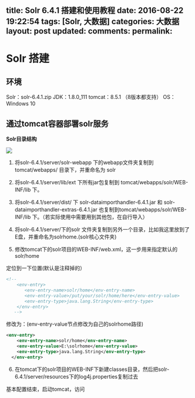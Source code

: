 title: Solr 6.4.1 搭建和使用教程
date: 2016-08-22 19:22:54
tags: [Solr, 大数据]
categories: 大数据
layout: post
updated: 
comments: 
permalink: 
---


<!--more-->

# Solr 搭建

## 环境

Solr：solr-6.4.1.zip
JDK：1.8.0_111
tomcat：8.5.1 （8版本都支持）
OS：Windows 10


## 通过tomcat容器部署solr服务

**Solr目录结构**

![](http://oduq3lfcc.bkt.clouddn.com/solr%E7%9B%AE%E5%BD%95.png)


1. 将solr-6.4.1/server/solr-webapp 下的webapp文件夹复制到 tomcat/webapps/ 目录下，并重命名为 solr

2. 将solr-6.4.1/server/lib/ext 下所有jar包复制到 tomcat/webapps/solr/WEB-INF/lib 下。

3. 将solr-6.4.1/server/dist/ 下 solr-dataimporthandler-6.4.1.jar 和 solr-dataimporthandler-extras-6.4.1.jar 也复制到tomcat/webapps/solr/WEB-INF/lib 下。（若实际使用中需要用到其他包，在自行导入）

4. 将solr-6.4.1/server/下的solr 文件夹复制到另外一个目录，比如我这里放到了E盘，并重命名为solrhome.(solr核心文件夹)

5. 修改tomcat下的solr项目的WEB-INF/web.xml，这一步用来指定默认的solr/home

定位到一下位置(默认是注释掉的）
```xml
<!--
    <env-entry>
       <env-entry-name>solr/home</env-entry-name>
       <env-entry-value>/put/your/solr/home/here</env-entry-value>
       <env-entry-type>java.lang.String</env-entry-type>
    </env-entry>
   -->
```

修改为：(env-entry-value节点修改为自己的solrhome路径)
```xml
<env-entry>
    <env-entry-name>solr/home</env-entry-name>
    <env-entry-value>E:\solrhome</env-entry-value>
    <env-entry-type>java.lang.String</env-entry-type>
  </env-entry>  
```

6. 在tomcat下的solr项目的WEB-INF下新建classes目录，然后把solr-6.4.1/server/resources下的log4j.properties复制过去

基本配置结束，启动tomcat，访问